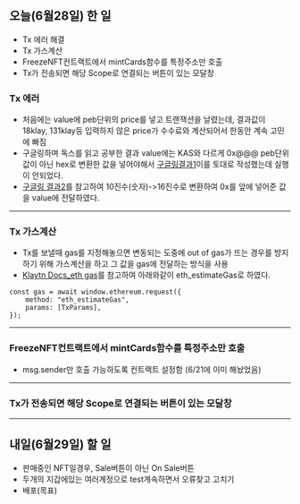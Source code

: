 ## 오늘(6월28일) 한 일

- <metamask> Tx 에러 해결
- <metamask> Tx 가스계산
- FreezeNFT컨트랙트에서 mintCards함수를 특정주소만 호출
- Tx가 전송되면 해당 Scope로 연결되는 버튼이 있는 모달창

### <metamask> Tx 에러

- 처음에는 value에 peb단위의 price를 넣고 트랜잭션을 날렸는데, 결과값이 18klay, 131klay등 입력하지 않은 price가 수수료와 계산되어서 한동안 계속 고민에 빠짐
- 구글링하며 독스를 읽고 공부한 결과 value에는 KAS와 다르게 0x@@@ peb단위값이 아닌 hex로 변환한 값을 넣어야해서 [구글링결과1](https://stackoverflow.com/questions/57803/how-to-convert-decimal-to-hexadecimal-in-javascript)이를 토대로 작성했는데 실행이 안되었다.
- [구글링 결과2](https://stackoverflow.com/questions/70281028/metamask-api-ethereum-transaction-value)를 참고하여 10진수(숫자)->16진수로 변환하여 0x를 앞에 넣어준 값을 value에 전달하였다.
<hr />

### <metamask> Tx 가스계산

- Tx를 보낼때 gas를 지정해놓으면 변동되는 도중에 out of gas가 뜨는 경우를 방지하기 위해 가스계산을 하고 그 값을 gas에 전달하는 방식을 사용
- [Klaytn Docs_eth gas](https://ko.docs.klaytn.foundation/dapp/json-rpc/api-references/eth/transaction#eth_estimategas)를 참고하여 아래와같이 eth_estimateGas로 하였다.

```
const gas = await window.ethereum.request({
    method: "eth_estimateGas",
    params: [TxParams],
});
```

<hr />

### FreezeNFT컨트랙트에서 mintCards함수를 특정주소만 호출

- msg.sender만 호출 가능하도록 컨트랙트 설정함 (6/21에 이미 해놨었음)

<hr />

### Tx가 전송되면 해당 Scope로 연결되는 버튼이 있는 모달창

<hr />

## 내일(6월29일) 할 일

- 판매중인 NFT일경우, Sale버튼이 아닌 On Sale버튼
- 두개의 지갑에있는 여러계정으로 test계속하면서 오류찾고 고치기
- 배포(목표)
